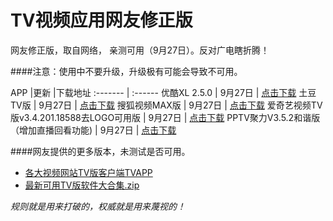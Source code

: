 TV视频应用网友修正版
=========

网友修正版，取自网络， 亲测可用（9月27日）。反对广电瞎折腾！

####注意：使用中不要升级，升级极有可能会导致不可用。

APP |更新 |下载地址
:------- | :------
优酷XL 2.5.0 | 9月27日 | [点击下载](https://github.com/oblank/NewTvApks/blob/master/%E4%BC%98%E9%85%B7XL2.5.0%E7%89%88%EF%BC%88%E5%8F%AF%E7%94%A8%EF%BC%89.apk?raw=true)
土豆TV版 | 9月27日 | [点击下载](https://github.com/oblank/NewTvApks/blob/master/土豆TV版.apk?raw=true)
搜狐视频MAX版 | 9月27日 | [点击下载](https://github.com/oblank/NewTvApks/blob/master/搜狐视频MAX版.apk?raw=true)
爱奇艺视频TV版v3.4.201.18588去LOGO可用版 | 9月27日 | [点击下载](https://github.com/oblank/NewTvApks/blob/master/爱奇艺视频TV版v3.4.201.18588去LOGO可用版.apk?raw=true)
PPTV聚力V3.5.2和谐版（增加直播回看功能) | 9月27日 | [点击下载](https://github.com/oblank/NewTvApks/blob/master/PPTV聚力V3.5.2和谐版（增加直播回看功能）.apk?raw=true)


####网友提供的更多版本，未测试是否可用。
* [各大视频网站TV版客户端TVAPP](http://pan.baidu.com/s/1dDoxA29#path=%252F%25E5%2590%2584%25E5%25A4%25A7%25E8%25A7%2586%25E9%25A2%2591%25E7%25BD%2591%25E7%25AB%2599TV%25E7%2589%2588%25E5%25AE%25A2%25E6%2588%25B7%25E7%25AB%25AFTVAPP%25EF%25BC%2588%25E5%259D%2587%25E5%258F%25AF%25E7%2594%25A8%25EF%25BC%258C%25E6%258C%2581%25E7%25BB%25AD%25E6%259B%25B4%25E6%2596%25B0%25EF%25BC%2589)
* [最新可用TV版软件大合集.zip](http://pan.baidu.com/s/1dDIjX1B)


*规则就是用来打破的，权威就是用来蔑视的！*
